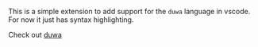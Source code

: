 This is a simple extension to add support for the `duwa` language in vscode.
For now it just has syntax highlighting.

Check out [duwa](https://github.com/sevenreup/duwa)